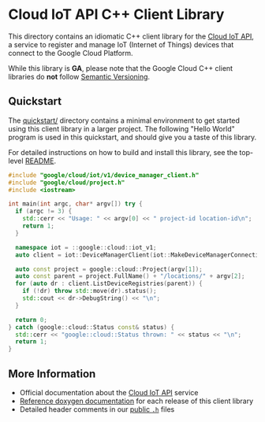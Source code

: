 # Cloud IoT API C++ Client Library

This directory contains an idiomatic C++ client library for the
[Cloud IoT API][cloud-service-docs], a service to register and manage IoT
(Internet of Things) devices that connect to the Google Cloud Platform.

While this library is **GA**, please note that the Google Cloud C++ client
libraries do **not** follow [Semantic Versioning](https://semver.org/).

## Quickstart

The [quickstart/](quickstart/README.md) directory contains a minimal environment
to get started using this client library in a larger project. The following
"Hello World" program is used in this quickstart, and should give you a taste of
this library.

For detailed instructions on how to build and install this library, see the
top-level [README](/README.md#building-and-installing).

<!-- inject-quickstart-start -->

```cc
#include "google/cloud/iot/v1/device_manager_client.h"
#include "google/cloud/project.h"
#include <iostream>

int main(int argc, char* argv[]) try {
  if (argc != 3) {
    std::cerr << "Usage: " << argv[0] << " project-id location-id\n";
    return 1;
  }

  namespace iot = ::google::cloud::iot_v1;
  auto client = iot::DeviceManagerClient(iot::MakeDeviceManagerConnection());

  auto const project = google::cloud::Project(argv[1]);
  auto const parent = project.FullName() + "/locations/" + argv[2];
  for (auto dr : client.ListDeviceRegistries(parent)) {
    if (!dr) throw std::move(dr).status();
    std::cout << dr->DebugString() << "\n";
  }

  return 0;
} catch (google::cloud::Status const& status) {
  std::cerr << "google::cloud::Status thrown: " << status << "\n";
  return 1;
}
```

<!-- inject-quickstart-end -->

## More Information

- Official documentation about the [Cloud IoT API][cloud-service-docs] service
- [Reference doxygen documentation][doxygen-link] for each release of this
  client library
- Detailed header comments in our [public `.h`][source-link] files

[cloud-service-docs]: https://cloud.google.com/iot
[doxygen-link]: https://cloud.google.com/cpp/docs/reference/iot/latest/
[source-link]: https://github.com/googleapis/google-cloud-cpp/tree/main/google/cloud/iot
